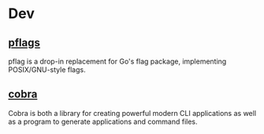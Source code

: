 # Dev

## [pflags](https://github.com/spf13/pflag)

pflag is a drop-in replacement for Go's flag package, implementing POSIX/GNU-style flags.

## [cobra](https://github.com/spf13/cobra)

Cobra is both a library for creating powerful modern CLI applications as well as a program to generate applications and command files.
